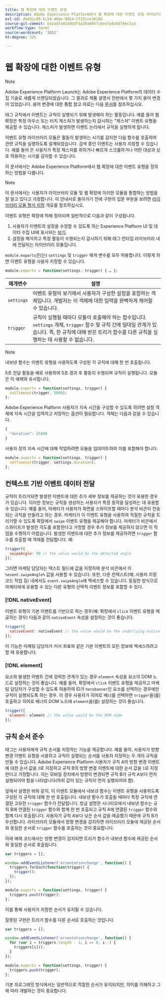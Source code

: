```yaml
---
title: 웹 확장에 대한 이벤트 유형
description: Adobe Experience Platform에서 웹 확장에 대한 이벤트 유형 라이브러리 모듈을 정의하는 방법을 알아봅니다.
exl-id: dbdd1c88-5c54-46be-9824-2f15cce3d160
source-git-commit: be2ad7a02d4bdf5a26a0847c8ee7a9a93746c2ad
workflow-type: tm+mt
source-wordcount: '1052'
ht-degree: 32%

---
```


# 웹 확장에 대한 이벤트 유형

>[!NOTE]
>
>Adobe Experience Platform Launch는 Adobe Experience Platform의 데이터 수집 기술로 새롭게 브랜딩되었습니다. 그 결과로 제품 설명서 전반에서 몇 가지 용어 변경이 있었습니다. 용어 변경에 대한 통합 참고 자료는 다음 [문서](../../term-updates.md)를 참조하십시오.

태그 규칙에서 이벤트는 규칙이 실행되기 위해 발생해야 하는 활동입니다. 예를 들어 웹 확장은 특정 마우스 또는 터치 제스처가 발생하는지 감시하는 &quot;제스처&quot; 이벤트 유형을 제공할 수 있습니다. 제스처가 발생하면 이벤트 논리에서 규칙을 실행하게 됩니다.

이벤트 유형 라이브러리 모듈은 활동이 발생하는 시기를 감지한 다음 함수를 호출하여 관련 규칙을 실행하도록 설계되었습니다. 검색 중인 이벤트는 사용자 지정할 수 있습니다. 예를 들어 은 사용자가 특정 제스처를 취하거나 빠르게 스크롤하거나 어떤 대상과 상호 작용하는 시기를 감지할 수 있습니다.

이 문서에서는 Adobe Experience Platform에서 웹 확장에 대한 이벤트 유형을 정의하는 방법을 다룹니다.

>[!NOTE]
>
>이 문서에서는 사용자가 라이브러리 모듈 및 웹 확장에 이러한 모듈을 통합하는 방법을 잘 알고 있다고 가정합니다. 이 안내서로 돌아가기 전에 구현의 입문 부분을 보려면 [라이브러리 모듈 형식 지정](./format.md) 개요를 참조하십시오.

이벤트 유형은 확장에 의해 정의되며 일반적으로 다음과 같이 구성됩니다.

1. 사용자가 이벤트의 설정을 수정할 수 있도록 하는 Experience Platform UI 및 데이터 수집 UI에 표시되는 [보기](./views.md).
2. 설정을 해석하고 특정 활동이 수행되는지 감시하기 위해 태그 런타임 라이브러리 내에 전달되는 라이브러리 모듈입니다.

`module.exports`은(는) `settings` 및 `trigger` 매개 변수를 모두 허용합니다. 이렇게 하면 이벤트 유형을 사용자 지정할 수 있습니다.

```js
module.exports = function(settings, trigger) { … };
```

| 매개변수 | 설명 |
| --- | --- |
| `settings` | 이벤트 유형의 보기에서 사용자가 구성한 설정을 포함하는 객체입니다. 개발자는 이 객체에 대한 입력을 완벽하게 제어할 수 있습니다. |
| `trigger` | 규칙이 실행될 때마다 모듈이 호출해야 하는 함수입니다. `settings` 개체, `trigger` 함수 및 규칙 간에 일대일 관계가 있습니다. 즉, 한 규칙에 대해 받은 트리거 함수를 다른 규칙을 실행하는 데 사용할 수 없습니다. |

>[!NOTE]
>
>내보낸 함수는 이벤트 유형을 사용하도록 구성된 각 규칙에 대해 한 번 호출됩니다.

5초 전달 활동을 예로 사용하여 5초 경과 후 활동이 수행되며 규칙이 실행됩니다. 모듈은 이 예제와 유사합니다.

```js
module.exports = function(settings, trigger) {
  setTimeout(trigger, 5000);
};
```

Adobe Experience Platform 사용자가 지속 시간을 구성할 수 있도록 하려면 설정 객체에 지속 시간을 입력하고 저장하는 옵션이 필요합니다. 객체는 다음과 같을 수 있습니다.

```js
{
  "duration": 25000
}
```

사용자 정의 지속 시간에 대해 작업하려면 모듈을 업데이트하여 이를 포함해야 합니다.

```js
module.exports = function(settings, trigger) {
  setTimeout(trigger, settings.duration);
};
```

## 컨텍스트 기반 이벤트 데이터 전달

규칙이 트리거되면 발생한 이벤트에 대한 추가 세부 정보를 제공하는 것이 유용한 경우가 있습니다. 이러한 정보는 규칙을 생성하는 사용자가 특정 동작을 달성하는 데 유용할 수 있습니다. 예를 들어, 마케터가 사용자가 화면을 스와이프할 때마다 분석 비콘이 전송되는 규칙을 만들려고 하는 경우. 마케터가 이 이벤트 유형을 사용하여 적절한 규칙을 트리거할 수 있도록 확장에서 `swipe` 이벤트 유형을 제공해야 합니다. 마케터가 비콘에서 스와이프가 발생한 각도를 포함한다고 가정할 경우 추가 정보를 제공하지 않으면 이 작업을 수행하기 어렵습니다. 발생한 이벤트에 대한 추가 정보를 제공하려면 `trigger` 함수를 호출할 때 객체를 전달합니다. 예:

```js
trigger({
  swipeAngle: 90 // the value would be the detected angle
});
```

그러면 마케팅 담당자는 텍스트 필드에 값을 지정하여 분석 비콘에서 이 `%event.swipeAngle%` 값을 사용할 수 있습니다. 또한, 다른 컨텍스트(예: 사용자 지정 코드 작업 등) 내에서도 `event.swipeAngle`에 액세스할 수 있습니다. 동일한 방식으로 마케터에게 유용할 수 있는 다른 유형의 선택적 이벤트 정보를 포함할 수 있다.

### [!DNL nativeEvent]

이벤트 유형이 기본 이벤트를 기반으로 하는 경우(예: 확장에서 `click` 이벤트 유형을 제공하는 경우) 다음과 같이 `nativeEvent` 속성을 설정하는 것이 좋습니다.

```js
trigger({
  nativeEvent: nativeEvent // the value would be the underlying native event
});
```

이 기능은 마케팅 담당자가 커서 좌표와 같은 기본 이벤트의 모든 정보에 액세스하려고 할 때 유용합니다.

### [!DNL element]

요소와 발생한 이벤트 간에 강력한 관계가 있는 경우 `element` 속성을 요소의 DOM 노드로 설정하는 것이 좋습니다. 예를 들어, 확장에서 `click` 이벤트 유형을 제공하고 마케팅 담당자가 구성할 수 있도록 허용하여 ID가 `herobanner`인 요소를 선택하는 경우에만 규칙이 실행되도록 하는 경우. 이 경우 사용자가 히어로 배너를 선택하면 `trigger`을(를) 호출하고 히어로 배너의 DOM 노드에 `element`을(를) 설정하는 것이 좋습니다.

```js
trigger({
  element: element // the value would be the DOM node
});
```

## 규칙 순서 준수

태그는 사용자에게 규칙 순서를 지정하는 기능을 제공합니다. 예를 들어, 사용자가 방향 변경 이벤트 유형을 사용하고 규칙이 실행되는 순서를 사용자 지정하는 두 개의 규칙을 만들 수 있습니다. Adobe Experience Platform 사용자가 규칙 A의 방향 변경 이벤트에 대한 순서 값을 `2`로 지정하고 규칙 B의 방향 변경 이벤트에 대한 순서 값을 `1`로 지정한다고 가정합니다. 이는 모바일 장치에서 방향이 변경되면 규칙 B가 규칙 A보다 먼저 실행되어야 함을 나타냅니다(하위 값이 있는 규칙이 먼저 실행되어야 함).

앞에서 설명한 바와 같이, 이 이벤트 모듈에서 내보낸 함수는 이벤트 유형을 사용하도록 구성된 각 규칙에 대해 한 번 호출됩니다. 내보낸 함수가 호출될 때마다 특정 규칙에 연결된 고유한 `trigger` 함수가 전달됩니다. 방금 설명한 시나리오에서 내보낸 함수는 규칙 B에 연결된 `trigger` 함수와 함께 한 번 호출되고 규칙 A에 연결된 `trigger` 함수와 함께 다시 호출됩니다. 사용자가 규칙 A보다 낮은 순서 값을 제공했기 때문에 규칙 B가 우선합니다. 라이브러리 모듈에서 방향 변경을 감지하면 라이브러리 모듈에 제공된 순서와 동일한 순서로 `trigger` 함수를 호출하는 것이 중요합니다.

아래 예제 코드에서는 방향 변경이 감지되면 트리거 함수가 내보낸 함수에 제공된 순서와 동일한 순서로 호출됩니다.

```js
var triggers = [];

window.addEventListener('orientationchange', function() {
  triggers.forEach(function(trigger) {
    trigger();
  });
});

module.exports = function(settings, trigger) {
  triggers.push(trigger);
};
```

이를 통해 사용자가 지정한 순서가 유지될 수 있습니다.

잘못된 구현은 트리거 함수를 다른 순서로 호출하는 것입니다.

```js
var triggers = [];

window.addEventListener('orientationchange', function() {
  for (var i = triggers.length - 1; i >= 0; i--) {
    triggers[i]();
  }
});

module.exports = function(settings, trigger) {
  triggers.push(trigger);
};
```

기본 프로그래밍 방식에서는 일반적으로 적절한 순서가 유지되지만, 의미를 이해하고 그에 따라 개발하는 것이 중요합니다.
